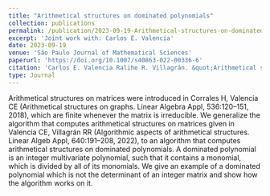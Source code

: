 ```yaml
---
title: "Arithmetical structures on dominated polynomials"
collection: publications
permalink: /publication/2023-09-19-Arithmetical-structures-on-dominated-polynomials
excerpt: 'Joint work with: Carlos E. Valencia'
date: 2023-09-19
venue: 'São Paulo Journal of Mathematical Sciences'
paperurl: 'https://doi.org/10.1007/s40863-022-00336-6'
citation: 'Carlos E. Valencia Ralihe R. Villagrán. &quot;Arithmetical structures on dominated polynomials.&quot; <i>São Paulo Journal of Mathematical Sciences</i>. 17, (2023), pages 430-439.'
type: Journal
---
```


Arithmetical structures on matrices were introduced in Corrales H, Valencia CE (Arithmetical structures on graphs. Linear Algebra Appl, 536:120–151, 2018), which are finite whenever the matrix is irreducible. We generalize the algorithm that computes arithmetical structures on matrices given in Valencia CE, Villagrán RR (Algorithmic aspects of arithmetical structures. Linear Algeb Appl, 640:191–208, 2022), to an algorithm that computes arithmetical structures on dominated polynomials. A dominated polynomial is an integer multivariate polynomial, such that it contains a monomial, which is divided by all of its monomials. We give an example of a dominated polynomial which is not the determinant of an integer matrix and show how the algorithm works on it.
